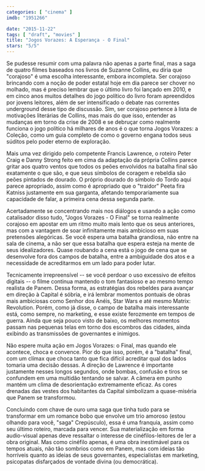 ```yaml
---
categories: [ "cinema" ]
imdb: "1951266"

date: "2015-11-22"
tags: [ "draft", "movies" ]
title: "Jogos Vorazes: A Esperança - O Final"
stars: "5/5"
---
```

Se pudesse resumir com uma palavra não apenas a parte final, mas a saga de quatro filmes baseados nos livros de Suzanne Collins, eu diria que "corajoso" é uma escolha interessante, embora incompleta. Ser corajoso brincando com a noção de poder estatal hoje em dia parece ser chover no molhado, mas é preciso lembrar que o último livro foi lançado em 2010, e em cinco anos muitos detalhes do jogo político do livro foram apreendidos por jovens leitores, além de ser intensificado o debate nas correntes underground desse tipo de discussão. Sim, ser corajoso pertence à lista de motivações literárias de Collins, mas mais do que isso, entender as mudanças em torno da crise de 2008 e se debruçar como realmente funciona o jogo político há milhares de anos é o que torna Jogos Vorazes: a Coleção, como um guia completo de como o governo engana todos seus súditos pelo poder eterno de exploração.

Mais uma vez dirigido pelo competente Francis Lawrence, o roteiro Peter Craig e Danny Strong feito em cima da adaptação da própria Collins parece gritar aos quatro ventos que todos os peões envolvidos na batalha final são exatamente o que são, e que seus símbolos de coragem e rebeldia são peões pintados de dourado. O próprio dourado do símbolo do Tordo aqui parece apropriado, assim como é apropriado que o "traidor" Peeta fira Katniss justamente em sua garganta, afetando temporariamente sua capacidade de falar, a primeira cena dessa segunda parte.

Acertadamente se concentrando mais nos diálogos e usando a ação como catalisador disso tudo, "Jogos Vorazes - O Final" se torna realmente corajoso em apostar em um ritmo muito mais lento que os seus anteriores, mas com a vantagem de soar infinitamente mais ambicioso em suas pretensões alegóricas. Se você espera uma batalha grandiosa, não entre na sala de cinema, a não ser que essa batalha que espera esteja na mente de seus idealizadores. Quase roubando a cena está o jogo de cena que se desenvolve fora dos campos de batalha, entre a ambiguidade dos atos e a necessidade de acreditarmos em um lado para poder lutar.

Tecnicamente irrepreensível -- se você perdoar o uso excessivo de efeitos digitais -- o filme continua mantendo o tom fantasioso e ao mesmo tempo realista de Panem. Dessa forma, as estratégias dos rebeldes para avançar em direção à Capital é sóbria, e irá lembrar momentos pontuais de obras mais ambiciosas como Senhor dos Anéis, Star Wars e até mesmo Matrix: Revolution. Porém, como já disse, o campo de batalha mais interessante está, como sempre, no marketing, e esse existe ferozmente em tempos de guerra. Ainda que seja pouco visto de baixo, os melhores momentos passam nas pequenas telas em torno dos escombros das cidades, ainda exibindo as transmissões de governantes e inimigos.

Não espere muita ação em Jogos Vorazes: o Final, mas quando ele acontece, choca e convence. Pior do que isso, porém, é a "batalha" final, com um clímax que choca tanto que fica difícil acreditar qual dos lados tomaria uma decisão dessas. A direção de Lawrence é importante justamente nesses longos segundos, onde bombas, confusão e tiros se confundem em uma multidão tentando se salvar. A câmera em punho mantém um clima de desorientação extremamente eficaz. As cores drenadas das vestes dos habitantes da Capital simbolizam a quase-miséria que Panem se transformou.

Concluindo com chave de ouro uma saga que tinha tudo para se transformar em um romance bobo que envolve um trio amoroso (estou olhando para você, "saga" Crepúsculo), essa é uma franquia, assim como seu último roteiro, marcada para vencer. Sua materialização em forma audio-visual apenas deve ressaltar o interesse de cinéfilos-leitores de ler a obra original. Mas como cinéfilo apenas, é uma obra inestimável para os tempos atuais, não tão sombrios como em Panem, mas com ideias tão horríveis quanto as ideias de seus governantes, especialistas em marketing, psicopatas disfarçados de vontade divina (ou democrática).
